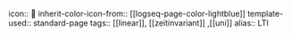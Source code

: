 icon:: 🦾
inherit-color-icon-from:: [[logseq-page-color-lightblue]]
template-used:: standard-page
tags:: [[linear]], [[zeitinvariant]] ,[[uni]]
alias:: LTI
